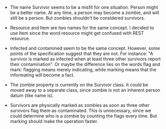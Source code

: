 - The name Survivor seems to be a misfit for one situation. Person might
  be a better name. At any time, a person may become a zombie,
  and will still be a person. But zombies shouldn't be considered survivors.

- Resource and Item are two names for the same concept.
  I decided to use Item since the word resource might
  get confused with REST resource.
  
- Infected and contamined seem to be the same concept.
  However, some points of the specification suggest
  that they are not. For instance: "A survivor is marked as
  infected when at least three other survivors report their
  contamination". Or maybe the difference lies on the words
  flag and mark: flagging means merely indicating, while
  marking means that the informating will become a fact.
  
- The zombie property is currently on the Survivor class.
  It could be moved away to a separate class, since zombie
  is not an inherent person datum (like name is).
  
- Survivors are physically marked as zombies as soon as three other
  survivors flag them as contaminated. This is unnecessary,
  since we could determine who is a zombie by counting the flags
  every time. But marking should make the operation faster.
